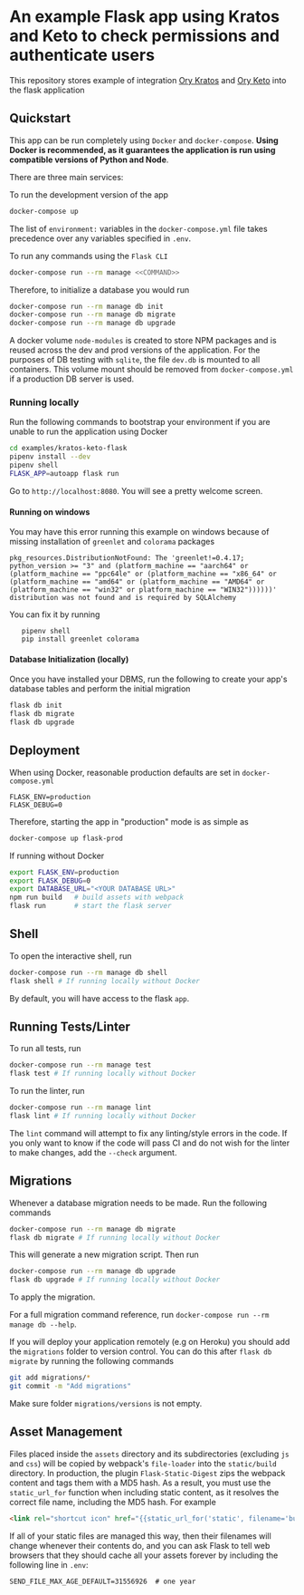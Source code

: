 # An example Flask app using Kratos and Keto to check permissions and authenticate users

This repository stores example of integration [Ory Kratos](https://www.ory.sh/kratos/docs/quickstart/) and
[Ory Keto](https://www.ory.sh/keto/docs/quickstart/) into the flask application

## Quickstart

This app can be run completely using `Docker` and `docker-compose`. **Using Docker is recommended, as it guarantees the
application is run using compatible versions of Python and Node**.

There are three main services:

To run the development version of the app

```bash
docker-compose up
```

The list of `environment:` variables in the `docker-compose.yml` file takes precedence over any variables specified in `.env`.

To run any commands using the `Flask CLI`

```bash
docker-compose run --rm manage <<COMMAND>>
```

Therefore, to initialize a database you would run

```bash
docker-compose run --rm manage db init
docker-compose run --rm manage db migrate
docker-compose run --rm manage db upgrade
```

A docker volume `node-modules` is created to store NPM packages and is reused across the dev and prod versions of the application.
For the purposes of DB testing with `sqlite`, the file `dev.db` is mounted to all containers. This volume mount should be removed
from `docker-compose.yml` if a production DB server is used.

### Running locally

Run the following commands to bootstrap your environment if you are unable to run the application using Docker

```bash
cd examples/kratos-keto-flask
pipenv install --dev
pipenv shell
FLASK_APP=autoapp flask run
```

Go to `http://localhost:8080`. You will see a pretty welcome screen.

#### Running on windows

You may have this error running this example on windows because of missing installation of `greenlet` and `colorama` packages

```
pkg_resources.DistributionNotFound: The 'greenlet!=0.4.17; python_version >= "3" and (platform_machine == "aarch64" or (platform_machine == "ppc64le" or (platform_machine == "x86_64" or (platform_machine == "amd64" or (platform_machine == "AMD64" or (platform_machine == "win32" or platform_machine == "WIN32"))))))' distribution was not found and is required by SQLAlchemy
```

You can fix it by running

```
   pipenv shell
   pip install greenlet colorama
```

#### Database Initialization (locally)

Once you have installed your DBMS, run the following to create your app's database tables and perform the initial migration

```bash
flask db init
flask db migrate
flask db upgrade
```

## Deployment

When using Docker, reasonable production defaults are set in `docker-compose.yml`

```text
FLASK_ENV=production
FLASK_DEBUG=0
```

Therefore, starting the app in "production" mode is as simple as

```bash
docker-compose up flask-prod
```

If running without Docker

```bash
export FLASK_ENV=production
export FLASK_DEBUG=0
export DATABASE_URL="<YOUR DATABASE URL>"
npm run build   # build assets with webpack
flask run       # start the flask server
```

## Shell

To open the interactive shell, run

```bash
docker-compose run --rm manage db shell
flask shell # If running locally without Docker
```

By default, you will have access to the flask `app`.

## Running Tests/Linter

To run all tests, run

```bash
docker-compose run --rm manage test
flask test # If running locally without Docker
```

To run the linter, run

```bash
docker-compose run --rm manage lint
flask lint # If running locally without Docker
```

The `lint` command will attempt to fix any linting/style errors in the code. If you only want to know if the code will pass CI and
do not wish for the linter to make changes, add the `--check` argument.

## Migrations

Whenever a database migration needs to be made. Run the following commands

```bash
docker-compose run --rm manage db migrate
flask db migrate # If running locally without Docker
```

This will generate a new migration script. Then run

```bash
docker-compose run --rm manage db upgrade
flask db upgrade # If running locally without Docker
```

To apply the migration.

For a full migration command reference, run `docker-compose run --rm manage db --help`.

If you will deploy your application remotely (e.g on Heroku) you should add the `migrations` folder to version control. You can do
this after `flask db migrate` by running the following commands

```bash
git add migrations/*
git commit -m "Add migrations"
```

Make sure folder `migrations/versions` is not empty.

## Asset Management

Files placed inside the `assets` directory and its subdirectories (excluding `js` and `css`) will be copied by webpack's
`file-loader` into the `static/build` directory. In production, the plugin `Flask-Static-Digest` zips the webpack content and tags
them with a MD5 hash. As a result, you must use the `static_url_for` function when including static content, as it resolves the
correct file name, including the MD5 hash. For example

```html
<link rel="shortcut icon" href="{{static_url_for('static', filename='build/img/favicon.ico') }}" />
```

If all of your static files are managed this way, then their filenames will change whenever their contents do, and you can ask
Flask to tell web browsers that they should cache all your assets forever by including the following line in `.env`:

```text
SEND_FILE_MAX_AGE_DEFAULT=31556926  # one year
```
